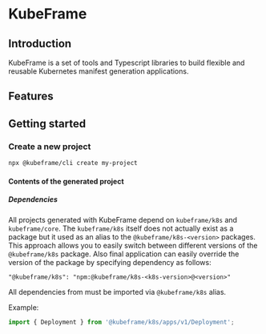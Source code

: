 # KubeFrame

## Introduction

KubeFrame is a set of tools and Typescript libraries to build flexible and reusable Kubernetes manifest generation applications.

## Features

## Getting started

### Create a new project

```bash
npx @kubeframe/cli create my-project
```

#### Contents of the generated project

##### Dependencies

All projects generated with KubeFrame depend on `kubeframe/k8s` and `kubeframe/core`.
The `kubeframe/k8s` itself does not actually exist as a package but it used as an alias to the `@kubeframe/k8s-<version>` packages.
This approach allows you to easily switch between different versions of the `@kubeframe/k8s` package.
Also final application can easily override the version of the package by specifying dependency as follows:

```
"@kubeframe/k8s": "npm:@kubeframe/k8s-<k8s-version>@<version>"
```

All dependencies from must be imported via `@kubeframe/k8s` alias.

Example:

```typescript
import { Deployment } from '@kubeframe/k8s/apps/v1/Deployment';
```
